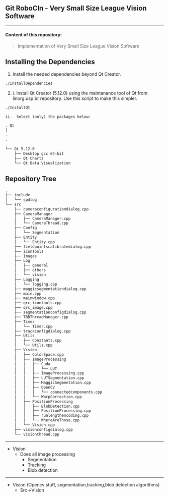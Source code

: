 ## Git RoboCIn - Very Small Size League Vision Software
---

#### Content of this repository:

> Implementation of Very Small Size League Vision Software

## Installing the Dependencies

1. Install the needed dependencies beyond Qt Creator.
```bash
./InstallDependencies
```

2. i. Install Qt Creator (5.12.0) using the maintanance tool of Qt from linorg.usp.br repository. Use this script to make this simpler.
```bash
./InstallQt
```
    ii.  Select (only) the packages below:
```bash
. Qt
│
.
.
.
└── Qt 5.12.0
    ├── Desktop gcc 64-bit
    ├── Qt Charts
    └── Qt Data Visualization
```

## Repository Tree

```bash
.
├── include
│   └── spdlog
└── src
    ├── cameraconfigurationdialog.cpp
    ├── CameraManager
    │   ├── CameraManager.cpp
    │   └── CameraThread.cpp
    ├── Config
    │   └── Segmentation
    ├── Entity
    │   └── Entity.cpp
    ├── fieldpointscalibratedialog.cpp
    ├── iconTools
    ├── Images
    ├── Log
    │   ├── general
    │   ├── others
    │   └── vision
    ├── Logging
    │   └── logging.cpp
    ├── maggicsegmentationdialog.cpp
    ├── main.cpp
    ├── mainwindow.cpp
    ├── qrc_icontools.cpp
    ├── qrc_image.cpp
    ├── segmentationconfigdialog.cpp
    ├── TBBThreadManager.cpp
    ├── Timer
    │   └── Timer.cpp
    ├── trackconfigdialog.cpp
    ├── Utils
    │   ├── Constants.cpp
    │   └── Utils.cpp
    ├── Vision
    │   ├── ColorSpace.cpp
    │   ├── ImageProcessing
    │   │   ├── Cuda
    │   │   │   └── LUT
    │   │   ├── ImageProcessing.cpp
    │   │   ├── LUTSegmentation.cpp
    │   │   ├── MaggicSegmentation.cpp
    │   │   ├── OpenCV
    │   │   │   └── connectedcomponents.cpp
    │   │   └── WarpCorrection.cpp
    │   ├── PositionProcessing
    │   │   ├── BlobDetection.cpp
    │   │   ├── PositionProcessing.cpp
    │   │   ├── runlengthencoding.cpp
    │   │   └── WhereAreThose.cpp
    │   └── Vision.cpp
    ├── visionconfigdialog.cpp
    └── visionthread.cpp
```
- - - 

* Vision
	* Does all image processing
		* Segmentation
		* Tracking
		* Blob detection

---
* Vision (Opencv stuff, segmentation,tracking,blob detection algorithms)
	* Src->Vision

